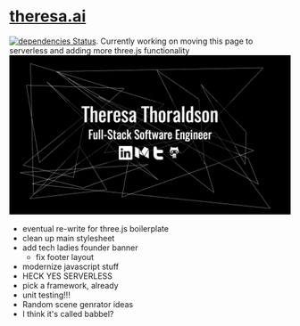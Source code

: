 # [theresa.ai](theresa.ai)
[![dependencies Status](https://david-dm.org/tthoraldson/theresa.ai/status.svg)](https://david-dm.org/tthoraldson/theresa.ai).
Currently working on moving this page to serverless and adding more three.js functionality
![Website Example](/photos/example.png)
- eventual re-write for three.js boilerplate
- clean up main stylesheet
- add tech ladies founder banner
  - fix footer layout
- modernize javascript stuff
- HECK YES SERVERLESS
- pick a framework, already
- unit testing!!!
- Random scene genrator ideas
- I think it's called babbel?
